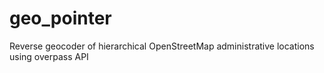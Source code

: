 # geo_pointer
Reverse geocoder of hierarchical OpenStreetMap administrative locations using overpass API
